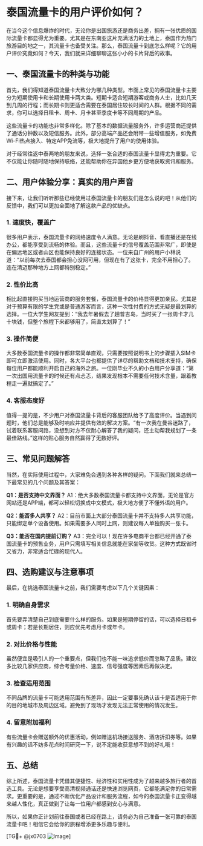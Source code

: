 # 泰国流量卡的用户评价如何？

在当今这个信息爆炸的时代，无论你是出国旅游还是商务出差，拥有一张优质的国际流量卡都显得尤为重要。尤其是在东南亚这片充满活力的土地上，泰国作为热门旅游目的地之一，其流量卡也备受关注。那么，泰国流量卡到底怎么样呢？它的用户评价究竟如何？今天，我们就来详细聊聊这张小小的卡片背后的故事。

## 一、泰国流量卡的种类与功能

首先，我们得知道泰国流量卡大致分为哪几种类型。市面上常见的泰国流量卡主要分为短期使用卡和长期使用卡两大类。短期卡适合短期游客或商务人士，比如几天到几周的行程；而长期卡则更适合需要在泰国居住较长时间的人群。根据不同的需求，你可以选择日租卡、周卡、月卡甚至季度卡等不同周期的产品。

这些流量卡的功能也非常多样化。除了基本的数据流量服务外，许多运营商还提供了通话分钟数以及短信服务。此外，部分高端产品还会附带一些增值服务，如免费Wi-Fi热点接入、特定APP免流等，极大地提升了用户的使用体验。

对于经常往返中泰两地的朋友来说，选择一张合适的泰国流量卡显得尤为重要。它不仅能让你随时随地保持联络，还能帮助你在异国他乡更方便地获取资讯和服务。

## 二、用户体验分享：真实的用户声音

接下来，让我们听听那些已经使用过泰国流量卡的朋友们是怎么说的吧！从他们的反馈中，我们可以更加全面地了解这款产品的优缺点。

### 1. **速度快，覆盖广**
很多用户表示，泰国流量卡的网络速度令人满意。无论是刷抖音、看直播还是在线办公，都能享受到流畅的体验。而且，这些流量卡的信号覆盖范围非常广，即使是在偏远地区或者山区也能保持良好的连接状态。一位来自广州的用户小林说道：“以前每次去泰国都会担心没网可用，但现在有了这张卡，完全不用担心了。连在清迈那种地方上网都特别稳定。”

### 2. **性价比高**
相比起直接购买当地运营商的服务套餐，泰国流量卡的价格显得更加亲民。尤其是对于预算有限的学生党或是普通游客而言，这种一次性付费的方式无疑是最划算的选择。一位大学生网友提到：“我去年暑假去了趟普吉岛，当时买了一张周卡才几十块钱，但整个旅程下来都够用了，简直太划算了！”

### 3. **操作简便**
大多数泰国流量卡的操作都非常简单直观，只需要按照说明书上的步骤插入SIM卡即可立即激活使用。同时，各大平台也都提供了详尽的帮助文档和技术支持，确保每位用户都能顺利开启自己的海外之旅。一位刚毕业不久的小白用户分享道：“第一次出国用流量卡的时候还有点忐忑，结果发现根本不需要任何技术含量，跟着教程走一遍就搞定了。”

### 4. **客服态度好**
值得一提的是，不少用户对泰国流量卡背后的客服团队给予了高度评价。当遇到问题时，他们总是能够及时响应并提供有效的解决方案。“有一次我在曼谷迷路了，试着联系客服问路，没想到对方不仅耐心解答了我的疑问，还主动帮我规划了一条最佳路线。”这样的贴心服务自然赢得了无数好评。

## 三、常见问题解答

当然，在实际使用过程中，大家难免会遇到各种各样的疑问。下面我们就来总结一下最常见的几个问题及其答案：

**Q1：是否支持中文界面？**
A1：绝大多数泰国流量卡都支持中文界面，无论是官方网站还是APP端，都可以轻松切换成中文模式，极大地方便了不懂外语的用户。

**Q2：能否多人共享？**
A2：目前市面上大部分泰国流量卡并不支持多人共享功能，只能绑定单个设备使用。如果需要多人同时上网，则建议每人单独购买一张卡。

**Q3：能否在国内提前订购？**
A3：完全可以！现在许多电商平台都已经开通了泰国流量卡的预售业务，用户只需填写相关信息就能在家坐等收货。这种方式既省时又省力，非常适合忙碌的现代人。

## 四、选购建议与注意事项

最后，在挑选泰国流量卡之前，我们需要考虑以下几个关键因素：

### 1. **明确自身需求**
首先要弄清楚自己到底需要什么样的服务。如果是短期停留的话，可以选择日租卡或周卡；若是长期居住，则应优先考虑月卡或年卡。

### 2. **对比价格与性能**
虽然便宜是吸引人的一个重要点，但我们也不能一味追求低价而忽略了品质。建议多比较几家供应商，综合考量价格、速度、信号强度等因素后再做决定。

### 3. **检查适用范围**
不同品牌的流量卡可能适用范围有所差异，因此一定要事先确认该卡是否适用于你的目的地城市及周边区域。避免到了现场才发现无法正常使用的情况发生。

### 4. **留意附加福利**
有些流量卡会赠送额外的优惠活动，例如赠送机场接送服务、酒店折扣券等。如果有兴趣的话不妨多花点时间研究一下，说不定能收获意想不到的好礼哦！

## 五、总结

综上所述，泰国流量卡凭借其便捷性、经济性和实用性成为了越来越多旅行者的首选工具。无论是想要享受高清视频通话还是快速浏览网页，它都能满足你的日常需求。更重要的是，通过不断优化产品设计和服务流程，如今的泰国流量卡正变得越来越人性化，真正做到了让每一位用户都感到安心与满意。

所以，如果你正计划前往泰国或者已经在路上，请务必为自己准备一张可靠的泰国流量卡吧！相信它会给你的旅程增添更多乐趣与便利。

[TG💪+ @jx0703 ![Image](https://github.com/user-attachments/assets/dbca1d08-cadb-493c-b0ec-ad6f7a83f270)]